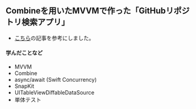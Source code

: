 ## Combineを用いたMVVMで作った「GitHubリポジトリ検索アプリ」
- [こちら](https://www.fuwamaki.com/article/255)の記事を参考にしました。
#### 学んだことなど
- MVVM
- Combine
- async/await (Swift Concurrency)
- SnapKit
- UITableViewDiffableDataSource
- 単体テスト
